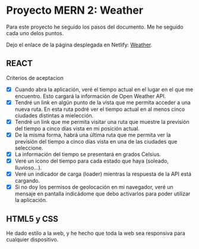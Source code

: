 # Proyecto MERN 2: Weather

Para este proyecto he seguido los pasos del documento.
Me he seguido cada uno delos puntos.

Dejo el enlace de la página desplegada en Netlify: [Weather](https://weather-current-location.netlify.app/).

## REACT

Criterios de aceptacion 

- [x] Cuando abra la aplicación, veré el tiempo actual en el lugar en el que me encuentro. Esto cargará la información de Open Weather API.
- [x] Tendré un link en algún punto de la vista que me permita acceder a una nueva ruta. En esta ruta podré ver el tiempo actual en al menos cinco ciudades distintas a mielección.
- [x] Tendré un link que me permita visitar una ruta que muestre la previsión del tiempo a cinco días vista en mi posición actual.
- [x] De la misma forma, habrá una última ruta que me permita ver la previsión del tiempo a cinco días vista en una de las ciudades que seleccione.
- [x] La información del tiempo se presentará en grados Celsius.
- [x] Veré un icono del tiempo para cada estado que haya (soleado, lluvioso…).
- [x] Veré un indicador de carga (loader) mientras la respuesta de la API está cargando.
- [x] Si no doy los permisos de geolocación en mi navegador, veré un mensaje en pantalla indicádome que debo activarlos para poder utilizar la aplicación.
      
## HTML5 y CSS

He dado estilo a la web, y he hecho que toda la web sea responsiva para cualquier dispositivo.
 
 
